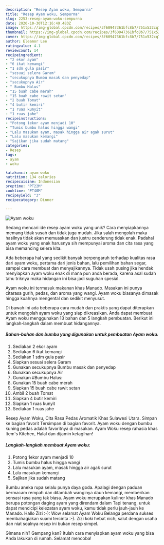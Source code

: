 ```yaml
---
description: "Resep Ayam woku, Sempurna"
title: "Resep Ayam woku, Sempurna"
slug: 2253-resep-ayam-woku-sempurna
date: 2020-10-30T12:16:40.483Z
image: https://img-global.cpcdn.com/recipes/3f60947361bfc8b7/751x532cq70/ayam-woku-foto-resep-utama.jpg
thumbnail: https://img-global.cpcdn.com/recipes/3f60947361bfc8b7/751x532cq70/ayam-woku-foto-resep-utama.jpg
cover: https://img-global.cpcdn.com/recipes/3f60947361bfc8b7/751x532cq70/ayam-woku-foto-resep-utama.jpg
author: Eleanor Lee
ratingvalue: 4.1
reviewcount: 14
recipeingredient:
- "2 ekor ayam"
- "6 ikat kemangi"
- "1 sdm gula pasir"
- "sesuai selera Garam"
- "secukupnya Bumbu masak dan penyedap"
- "secukupnya Air"
- " Bumbu Halus"
- "15 buah cabe merah"
- "15 buah cabe rawit setan"
- "2 buah Tomat"
- "4 butir kemiri"
- "1 ruas kunyit"
- "1 ruas jahe"
recipeinstructions:
- "Potong 1ekor ayam menjadi 10"
- "Tumis bumbu halus hingga wangi"
- "Lalu masukan ayam, masak hingga air agak surut"
- "Lalu masukan kemangi"
- "Sajikan jika sudah matang"
categories:
- Resep
tags:
- ayam
- woku

katakunci: ayam woku 
nutrition: 134 calories
recipecuisine: Indonesian
preptime: "PT22M"
cooktime: "PT40M"
recipeyield: "3"
recipecategory: Dinner

---
```



![Ayam woku](https://img-global.cpcdn.com/recipes/3f60947361bfc8b7/751x532cq70/ayam-woku-foto-resep-utama.jpg)

Sedang mencari ide resep ayam woku yang unik? Cara menyiapkannya memang tidak susah dan tidak juga mudah. Jika salah mengolah maka hasilnya tidak akan memuaskan dan justru cenderung tidak enak. Padahal ayam woku yang enak harusnya sih mempunyai aroma dan cita rasa yang bisa memancing selera kita.

Ada beberapa hal yang sedikit banyak berpengaruh terhadap kualitas rasa dari ayam woku, pertama dari jenis bahan, lalu pemilihan bahan segar, sampai cara membuat dan menyajikannya. Tidak usah pusing jika hendak menyiapkan ayam woku enak di mana pun anda berada, karena asal sudah tahu triknya maka hidangan ini bisa jadi suguhan spesial.

Ayam woku ini termasuk makanan khas Manado. Masakan ini punya citarasa gurih, pedas, dan aroma yang wangi. Ayam woku biasanya dimasak hingga kuahnya mengental dan sedikit menyusut.


Di bawah ini ada beberapa cara mudah dan praktis yang dapat diterapkan untuk mengolah ayam woku yang siap dikreasikan. Anda dapat membuat Ayam woku menggunakan 13 bahan dan 5 langkah pembuatan. Berikut ini langkah-langkah dalam membuat hidangannya.

<!--inarticleads1-->

##### Bahan-bahan dan bumbu yang digunakan untuk pembuatan Ayam woku:

1. Sediakan 2 ekor ayam
1. Sediakan 6 ikat kemangi
1. Sediakan 1 sdm gula pasir
1. Siapkan sesuai selera Garam
1. Gunakan secukupnya Bumbu masak dan penyedap
1. Gunakan secukupnya Air
1. Gunakan  #Bumbu Halus:
1. Gunakan 15 buah cabe merah
1. Siapkan 15 buah cabe rawit setan
1. Ambil 2 buah Tomat
1. Siapkan 4 butir kemiri
1. Siapkan 1 ruas kunyit
1. Sediakan 1 ruas jahe


Resep Ayam Woku, Cita Rasa Pedas Aromatik Khas Sulawesi Utara. Simpan ke bagian favorit Tersimpan di bagian favorit. Ayam woku dengan bumbu kuning pedas adalah favoritnya di masakan. Ayam Woku resep rahasia khas Item&#39;s Kitchen, Halal dan dijamin ketagihan! 

<!--inarticleads2-->

##### Langkah-langkah membuat Ayam woku:

1. Potong 1ekor ayam menjadi 10
1. Tumis bumbu halus hingga wangi
1. Lalu masukan ayam, masak hingga air agak surut
1. Lalu masukan kemangi
1. Sajikan jika sudah matang


Bumbu aneka rupa selalu punya daya goda. Apalagi dengan paduan bermacam rempah dan ditambah wanginya daun kemangi, memberikan sensasi rasa yang tak biasa. Ayam woku merupakan kuliner khas Manado berupa potongan daging ayam yang direndam dalam Tapi tenang, untuk dapat mencicipi kelezatan ayam woku, kamu tidak perlu jauh-jauh ke Manado. Hallo Zizi :-): Wow selamat Ayam Woku Belanga perdana sukses membahagiakan suami tercinta :-). Zizi koki hebat nich, salut dengan usaha dan niat soalnya resep ini bukan resep simpel. 

Gimana nih? Gampang kan? Itulah cara menyiapkan ayam woku yang bisa Anda lakukan di rumah. Selamat mencoba!
